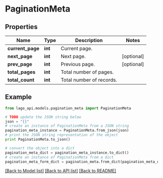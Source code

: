 # PaginationMeta


## Properties

Name | Type | Description | Notes
------------ | ------------- | ------------- | -------------
**current_page** | **int** | Current page. | 
**next_page** | **int** | Next page. | [optional] 
**prev_page** | **int** | Previous page. | [optional] 
**total_pages** | **int** | Total number of pages. | 
**total_count** | **int** | Total number of records. | 

## Example

```python
from lago_api.models.pagination_meta import PaginationMeta

# TODO update the JSON string below
json = "{}"
# create an instance of PaginationMeta from a JSON string
pagination_meta_instance = PaginationMeta.from_json(json)
# print the JSON string representation of the object
print PaginationMeta.to_json()

# convert the object into a dict
pagination_meta_dict = pagination_meta_instance.to_dict()
# create an instance of PaginationMeta from a dict
pagination_meta_form_dict = pagination_meta.from_dict(pagination_meta_dict)
```
[[Back to Model list]](../README.md#documentation-for-models) [[Back to API list]](../README.md#documentation-for-api-endpoints) [[Back to README]](../README.md)


